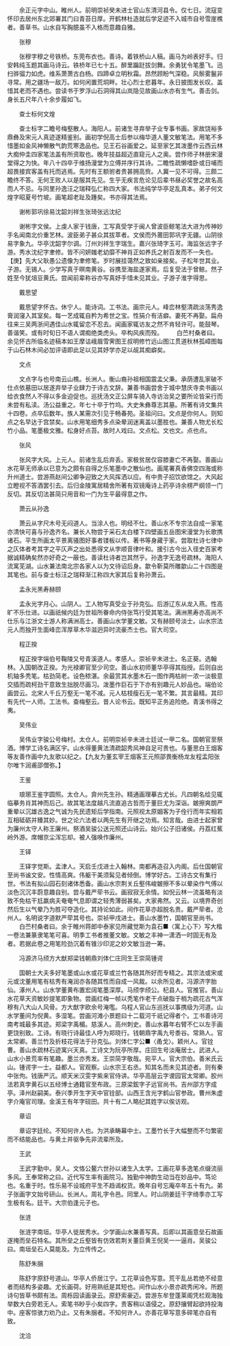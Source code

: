 <!-- { "loadSidebar": true } -->
　　余正元字中山。睢州人。前明崇祯癸未进士官山东清河县令。仅七日。流寇变怀印去居州东北郊署其门曰青苔日厚。开鹤林杜造就后学足迹不入城市自号雪崖樵者。善草书。山水自写胸臆虽不入格而意趣自雅。

　　张穆

　　张穆字穆之号铁桥。东莞布衣也。善诗。着铁桥山人稿。画马为岭表好手。归安韩纯玉题其画马诗云。铁桥年已七十五。醉里蹁跹拔剑舞。余勇犹令笔墨飞。迅扫骅骝力如虎。维系萧萧古白杨。四蹄卓立明秋霜。昂然顾盼气深稳。风鬃雾鬣非寻常。用之疆场一敌万。如何闲置荒垌畔。壮心烈士悲暮年。永日披图发长叹。盖惜其老而不遇也。尝读书于罗浮山石洞得其山岚隐见故画山水亦有生气。善击剑。身长五尺年八十余步履如飞。

　　查士标何文煌

　　查士标字二瞻号梅壑散人。海阳人。前诸生寻弃举子业专事书画。家故饶裕多鼎彝及宋元人真迹遂精鉴别。画初学倪高士后参以梅华道人董文敏笔法。用笔不多惜墨如金风神懒散气韵荒寒逸品也。见王石谷画爱之。延至家乞其泼墨作云西云林大痴仲圭四家笔法盖有所资取也。晚年技益超迈直窥元人之奥。尝作师子林册宋漫堂得之为快。年八十四卒于维扬漫堂为立傅并序行其诗。二瞻性疏懒嗜卧或日哺而超畏接宾客盖有托而逃焉。先时有王额驸者贵甚拥高赀。人冀一见不可得。三颇二瞻终不答。无何王败人以是服其先见。生乎无疾言危论见后辈书昼必奖誉之故名高而人不忌。与同里孙逸汪之瑞释弘仁称四大家。书法纯学华亭足乱真本。弟子何文煌字昭夏号竹坡。画笔超老趾及踵矣。书亦得其法焉。

　　谢彬郭巩徐易沈韶刘祥生张琦张远沈纪

　　谢彬字文侯。上虔人家于钱唐，工写真受学于闽人曾波臣鲸笔法大进为传神妙手名闻南北价重艺林。波臣弟子甚众其拔萃者。文侯而外莆田郭巩字无疆。山阴徐易字象九。华亭沈韶字尔调。汀州刘祥生字瑞生。嘉兴张琦字玉可。海监张远字子游。秀水沈纪字聿修。皆不问妍媸老幼靡不神肖正如养氏之射百发而不一失也。【庚】先大父耿愚公遗像为聿修笔。岁时展挂蔼然之致如亲接矣。子松年世其业。子游。无锡人。少学写真于暝南黄谷。谷携至海盐遂家焉。后复受法于曾鲸。然子姓至今犹俎豆黄氏。尝闻前辈称谷亦写真妤手惜未见其业。子游子淮字得思。

　　戴思望

　　戴思望字怀古。休宁人。能诗词。工书法。画宗元人。峰峦林壑清疏淡荡秀逸膏润寖入其室矣。每一艺成辄自矜为希世之宝。性狷介有洁癖。妻死不再娶。扁舟往来三吴两浙间遇佳山水辄留恋不忍去。闻画家辄访友之然不肯轻许可。能鼓琴。善谐笑。或有时旬日不语人谓痴绝类虎头。卒构风疾而殁。
　　白苎村桑者曰。余见怀古所临名迹稿本如王摩诂峨眉雪霁图王叔明修竹远山图江贯道秋林孤嶂图每于山石林木间必加评语即此足以见其妤学亦足以觇其痴癖矣。

　　文点

　　文点字与也号南云山樵。长洲人。衡山裔孙祖相国震孟父秉。承荫遭乱家破不仕点依墓田以居遂弃举子业肆力于诗古文辞。兼善书画尝舍于城中慧庆寺卖书画以给衣食然人不得以多金迫促也。巡抚汤文正公屏车骑入寺访治吴之要所论皆采行而未尝有私渎。汤公益重之。年七十卒于竹坞。大史朱彝尊志其墓。所著有诗文集共十四卷。点卒后数年。族人某需次引见于畅春苑。圣祖问曰。文点是你何人。则知点之名早达于宫禁矣。山水用笔细秀多点染晕润迷离盖以墨胜也。兼善人物尤长松竹小品。笔墨极文雅。松身好点苔。故时人戏曰。文点松。文也文。点也点。

　　张风

　　张风字大风。上元人。前诸生乱后弃丢。家极贫居仅容膝妻亡不再娶。善画山水花草无师承以已意为之颇有自得之乐笔墨中之散仙也。画尾署真香佛空四海或称升州道士。尝游燕赵间公卿争迎致之大风挥洒以应。有中贵子招饮欲馆之。大风起立瞪视不答酒罢引去。后归金陵寓居精舍所著有双镜庵诗上药亭诗余楞严纲领一门反切。其反切法甚简只用音和一门为生平最得意之作。

　　萧云从孙逸

　　萧云从字尺木号无闷道人。当涂人也。明经不仕。善山水不专宗法自成一家笔亦清快可喜与孙逸齐名。兼长人物尝于采石太白楼下四壁画五岳图宋漫堂为长歌携诸石。平生所画太平景离骚图好事者镂板以传。著书等身藏于家。尝取杜诗七律中之仄体者考其字之平仄声之出处悉得文从孛顺音律叶和。援引古今出入径史百家考据诚精确矣然亦好奇之一蔽也。善读杜诗者岂其然乎。孙逸字无逸号疏林。海阳人流寓芜湖。山水兼法南北宗各家人以为文待诏后身。歙令靳莫所雕歙山二十四图是其笔也。前与查士标汪之瑞释渐江称四大家其后复称孙萧云。

　　孟永光黑寿赫颐

　　孟永光字月心。山阴人。工人物写真受业于孙克弘。后游辽东从龙入燕。性高旷不乐仕进。以画祇候内廷为世祖所眷命内侍张笃行受其笔法。满洲黑寿亦高尚不仕乐与江浙文士游人称满洲高士。善画山水学董文敏。又有赫颐号淡士。山水宗法元人而独开生面峰峦浑厚草木华滋迥异时流豪杰士也。官大司空。

　　程正揆

　　程正揆字端伯号鞠陵又号青溪道人。孝感人。崇祯辛末进士。名正葵。选翰林。入国朝改正揆。为光禄卿官至少司空。善山水初师董华亭得其指授。后则自出机轴多秃笔。枯劲简老。设色秾湛。余最赏其水墨木石一图作两枯树一浓一淡极意交插而疏柯劲干意致生拙脱尽画习。泼墨作巨石于下亦有别趣元人妙品也。端伯论画尝云。北宋人千丘万壑无一笔不减。元人枯枝瘦石无一笔不繁。其言最精。其印有先代一人师。工法书。查梅壑云。昔人论书云。既知平正务追险绝。青溪书得之夷。

　　吴伟业

　　吴伟业字骏公号梅村。太仓人。前明崇祯辛未进士廷试一甲二名。国朝官至祭酒。博学工诗名满区宇。山水得董黄法清疏韶秀风神自足可贵也。与董思白王烟客等友善作画中九友歌以纪之。【九友为董玄宰王烟客王元照邵畏衡杨龙友程盂阳张尔唯卞润甫邵僧弥。】

　　王鉴

　　琅琊王鉴字圆照。太仓人。弇州先生孙。精通画理摹古尤长。凡四朝名绘见辄临摹务肖其神而后己。故其笔法度越凡流直追古哲而于董巨尤为深诣。皴擦爽朗严重晕以沉雄古逸之气诚为先民遗矩后学指南。元照视太原姻客为子佺行而年实相若互相砥砺并臻其妙。世之论六法者以两先生有开继之功焉。知言哉。由进士起家曾为廉州太守人称王廉州。祭酒吴骏公送元照还山诗云。始兴公子旧诸侯。丹荔红蕉岭外游。席帽京尘浑忘却。被人强唤作廉州。

　　王铎

　　王铎字觉斯。孟津人。天启壬戊进士入翰林。南都再造召入内阁。后仕国朝官至尚书谧文安。性情高爽。伟躯干美须髯见者倾倒。博学好古。工诗古文有集行世。书法有拟山园石刻诸体悉备。画山水宗荆关丘壑伟峻皴擦不多以晕染作气傅以淡色沉沉丰蔚意趣自别。尝与戴严荦书云。画寂寂无余情。如倪云林一流虽略有淡致不免枯干尪羸病夫奄奄气息即谓之轻秀薄弱甚矣。大家弗然。又云。以境界奇创然后生以气晕乃为胜可夺造化。其持论如此。间作花草亦超脱名贵。戴严荦者。沧州人。名明说字道默严荦其号也。崇祯甲戌进士。善山水墨竹，国朝官至尚书。
　　白苎村桑者曰。余于睢州蒋郎中泰家见所藏觉斯为袁石■〈寓上心下〉写大楷一卷法兼篆隶笔笔可喜。明季工书者推董文敏。文敏之丰神一潇洒一时固无有及者。若据此卷之用笔险劲沉着有锥沙印泥之妙文敏当逊一筹。

　　冯源济马颀方大猷郑梁钱朝鼎刘体仁庄同生王崇简锺谔

　　国朝士大夫多好笔墨或山水或花草或兰竹各随其所好而专精之。其宗法或宋或元或沈董用笔有枯秀有淹润亦各随其性而自成一风裁。以余所见者。冯源济字胎仙。涿州人。山水学董黄布置宏阔笔墨深厚。马颀孛颀公。杞县人。官推官。善山水花草天资敏妙提笔即象物。尝画红梅一帧以秃笔作老干点破脂于梢为疏花古气浑穆有八大山人风骨。方大猷字欧余号淹嚂。乌程人官山东巡抚以事携级为河道。山水学董间为倪黄。多湿笔。尝画河滩小景题曰十二载河千祇记得者个。工书善诗河南考城最多其迹。郑梁字禹楣。慈溪人。高州刺史。善山水暮年右臂不仁以左手画更饶别致。工诗。有晓行诗最佳人呼为郑晓行。钱朝鼎字禹九号黍谷。常熟人。官太常卿。善兰竹及折枝花得法于孙克弘。刘体仁字公■〈甬戈〉。颖州人。官铨曹。善山水疏林石迹寓兴天真。工诗文为阮亭所厚。庄回生号淡庵居士。武进人。山水小景荒率有笔趣。墨兰亦秀发。王崇简字敬哉。宛平人。官大宗伯。善米氏云山。锺谔字一士。益都人。官观察。山水宗王右丞。知其名而未见其迹者。则有秦中张佝。钱唐严沆。顺天米汉雯字紫来官侍讲。华亭高层云字谡园官太常卿。胶州法若真孛黄石以五经博士通籍官至布政。三原梁鋐字子远官尚书。吉州邵方字成亭。泽州赵嗣美。泰兴季开生字天中官铨部。山西王含光字鹤山官参政。曹州朱虚字介庵官司理。金溪王有年字砚田。共十有二人略纪其姓字以俟访观。

　　章诏

　　章诏字廷纶。不知何许人也。为洪承畴幕中士。工墨竹长于大幅整而不匀繁密而不结能品也。与黄土并驱争先非流辈所及。

　　王武

　　王武字勤中。吴人。文恪公鳌六世孙以诸生入太学。工画花草多逸笔点缀流丽多风。王奉常称之曰。近代写生率有画院习。独勤中神韵生动当在妙品中。笃论也。名重于时。性乐易不设城府平生不趋谒权货。晚年自号忘庵卒年五十有九。弟子张画字文始号研山。长洲人。周礼字令邑。同里人。时山阴姜廷干字绮季亦工写生极有名。廷干。大宗伯逢元子也。

　　张涟

　　张涟字南垣。华亭人徙居秀水。少学画山水兼善写真。后即以其画意垒石故画遂掩而垒石特名。其所垒之丘壑皆有仿效若荆关董巨黄王倪吴一一逼肖。吴骏公曰。南垣垒石人莫能及。为立传传之。

　　陈舒朱捆

　　陈舒字原舒号道山。华亭人侨居江宁。工花草设色写意。荒干乱丛若绝不经意者而结构多姿趣。尤长画荷。好用熟纸是其短也。间作山水小景亦疏秀闲冷。所题诗句皆草书颇有法。周栎园读画录云。原舒索豪迈。尝游东牟登蓬莱阁凭栏观海独举数大白旁若无人。索笔书眇乎小矣四字。贵客稍以语侵之。原舒攘臂起欲持投海中。座客惊骇力劝乃止。又有朱捆者。不知何许人。亦善花草写意多碎笔亦自有致。

　　沈洽

